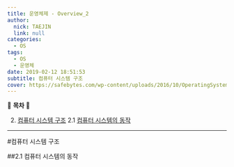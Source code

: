 ```yaml
---
title: 운영체제 - Overview_2
author:
  nick: TAEJIN
  link: null
categories:
  - OS
tags:
  - OS
  - 운영체
date: 2019-02-12 18:51:53
subtitle: 컴퓨터 시스템 구조
cover: https://safebytes.com/wp-content/uploads/2016/10/OperatingSystem-min.jpg
---
```


:book: **목차** :book:

2. [컴퓨터 시스템 구조](#컴퓨터-시스템-구조)
   2.1 [컴퓨터 시스템의 동작](#21-컴퓨터-시스템의-동작)


---

#컴퓨터 시스템 구조

##2.1 컴퓨터 시스템의 동작
